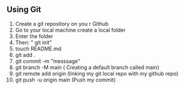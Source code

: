 ## Using Git 

1. Create a git repository on you r Github 
2. Go to your local machine create a local folder 
3. Enter the folder 
4. Then: " git init"
5. touch README.md 
6. git add . 
7. git commit -m "messsage"
8. git branch -M main ( Creating a default branch called main)
9. git remote add origin <git-rpeo url> (linking my git local repo with my github repo)
10. git push -u origin main (Push my commit)